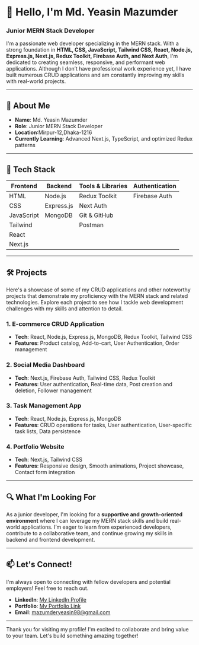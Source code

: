 # 👋 Hello, I'm Md. Yeasin Mazumder

### Junior MERN Stack Developer

I'm a passionate web developer specializing in the MERN stack. With a strong foundation in **HTML, CSS, JavaScript, Tailwind CSS, React, Node.js, Express.js, Next.js, Redux Toolkit, Firebase Auth, and Next Auth**, I'm dedicated to creating seamless, responsive, and performant web applications. Although I don’t have professional work experience yet, I have built numerous CRUD applications and am constantly improving my skills with real-world projects.

---

## 🚀 About Me

- **Name**: Md. Yeasin Mazumder
- **Role**: Junior MERN Stack Developer
- **Location**:Mirpur-12,Dhaka-1216
- **Currently Learning**: Advanced Next.js, TypeScript, and optimized Redux patterns

---

## 💼 Tech Stack

| Frontend  | Backend      | Tools & Libraries      | Authentication      |
|-----------|--------------|------------------------|---------------------|
| HTML      | Node.js      | Redux Toolkit          | Firebase Auth       |
| CSS       | Express.js   | Next Auth              |                     |
| JavaScript| MongoDB      | Git & GitHub           |                     |
| Tailwind  |              | Postman                |                     |
| React     |              |                        |                     |
| Next.js   |              |                        |                     |

---

## 🛠️ Projects

Here's a showcase of some of my CRUD applications and other noteworthy projects that demonstrate my proficiency with the MERN stack and related technologies. Explore each project to see how I tackle web development challenges with my skills and attention to detail.

### 1. **E-commerce CRUD Application**
   - **Tech**: React, Node.js, Express.js, MongoDB, Redux Toolkit, Tailwind CSS
   - **Features**: Product catalog, Add-to-cart, User Authentication, Order management

### 2. **Social Media Dashboard**
   - **Tech**: Next.js, Firebase Auth, Tailwind CSS, Redux Toolkit
   - **Features**: User authentication, Real-time data, Post creation and deletion, Follower management

### 3. **Task Management App**
   - **Tech**: React, Node.js, Express.js, MongoDB
   - **Features**: CRUD operations for tasks, User authentication, User-specific task lists, Data persistence

### 4. **Portfolio Website**
   - **Tech**: Next.js, Tailwind CSS
   - **Features**: Responsive design, Smooth animations, Project showcase, Contact form integration

---

## 🔍 What I'm Looking For

As a junior developer, I'm looking for a **supportive and growth-oriented environment** where I can leverage my MERN stack skills and build real-world applications. I’m eager to learn from experienced developers, contribute to a collaborative team, and continue growing my skills in backend and frontend development.

---

## 📫 Let's Connect!

I'm always open to connecting with fellow developers and potential employers! Feel free to reach out.

- **LinkedIn**: [My LinkedIn Profile](https://www.linkedin.com/in/mdyeasinmazumder)
- **Portfolio**: [My Portfolio Link](https://my-portfolio-roan-zeta-69.vercel.app/)
- **Email**: mazumderyeasin98@gmail.com

---

Thank you for visiting my profile! I'm excited to collaborate and bring value to your team. Let's build something amazing together!
